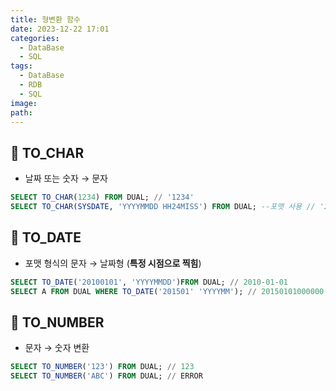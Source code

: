 ```yaml
---
title: 형변환 함수
date: 2023-12-22 17:01
categories:
  - DataBase
  - SQL
tags:
  - DataBase
  - RDB
  - SQL
image: 
path:
---
```


## 🌈 TO_CHAR
- 날짜 또는 숫자 → 문자
```sql
SELECT TO_CHAR(1234) FROM DUAL; // '1234'
SELECT TO_CHAR(SYSDATE, 'YYYYMMDD HH24MISS') FROM DUAL; --포맷 사용 // '20230830 223321'
```

## 🌈 TO_DATE
- 포맷 형식의 문자 → 날짜형 (**특정 시점으로 찍힘**)
```sql
SELECT TO_DATE('20100101', 'YYYYMMDD')FROM DUAL; // 2010-01-01
SELECT A FROM DUAL WHERE TO_DATE('201501' 'YYYYMM'); // 20150101000000
```

## 🌈 TO_NUMBER
- 문자 → 숫자 변환
```sql
SELECT TO_NUMBER('123') FROM DUAL; // 123
SELECT TO_NUMBER('ABC') FROM DUAL; // ERROR
```